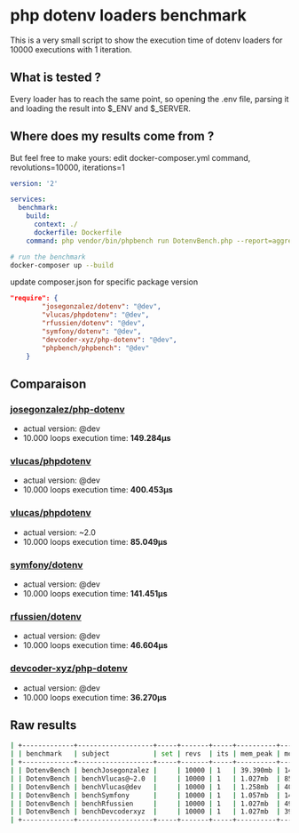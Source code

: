 # php dotenv loaders benchmark

This is a very small script to show the execution time of dotenv loaders for 10000 executions with 1 iteration.

## What is tested ?

Every loader has to reach the same point, so opening the .env file, parsing it and loading the result into $_ENV and $_SERVER.

## Where does my results come from ?

But feel free to make yours:
edit docker-composer.yml command, revolutions=10000, iterations=1
```yaml
version: '2'

services:
  benchmark:
    build:
      context: ./
      dockerfile: Dockerfile
    command: php vendor/bin/phpbench run DotenvBench.php --report=aggregate --revs=10000 --iterations=1
```
```bash
# run the benchmark
docker-composer up --build
```
update composer.json for specific package version
```json
"require": {
        "josegonzalez/dotenv": "@dev",
        "vlucas/phpdotenv": "@dev",
        "rfussien/dotenv": "@dev",
        "symfony/dotenv": "@dev",
        "devcoder-xyz/php-dotenv": "@dev",
        "phpbench/phpbench": "@dev"
    }
```

## Comparaison

### [josegonzalez/php-dotenv](https://github.com/josegonzalez/php-dotenv)
 - actual version: @dev
 - 10.000 loops execution time: **149.284μs**

### [vlucas/phpdotenv](https://github.com/vlucas/phpdotenv)
 - actual version: @dev
 - 10.000 loops execution time: **400.453μs**

### [vlucas/phpdotenv](https://github.com/vlucas/phpdotenv)
 - actual version: ~2.0
 - 10.000 loops execution time: **85.049μs**

### [symfony/dotenv](https://github.com/symfony/dotenv)
 - actual version: @dev
 - 10.000 loops execution time: **141.451μs**

### [rfussien/dotenv](https://github.com/rfussien/dotenv)
 - actual version: @dev
 - 10.000 loops execution time: **46.604μs**

### [devcoder-xyz/php-dotenv](https://github.com/devcoder-xyz/php-dotenv)
 - actual version: @dev
 - 10.000 loops execution time: **36.270μs**

## Raw results

```bash
| +-------------+-------------------+-----+-------+-----+----------+-----------+--------+
| | benchmark   | subject           | set | revs  | its | mem_peak | mode      | rstdev |
| +-------------+-------------------+-----+-------+-----+----------+-----------+--------+
| | DotenvBench | benchJosegonzalez |     | 10000 | 1   | 39.390mb | 149.284μs | ±0.00% |
| | DotenvBench | benchVlucas@~2.0  |     | 10000 | 1   | 1.027mb  | 85.049μs  | ±0.00% |
| | DotenvBench | benchVlucas@dev   |     | 10000 | 1   | 1.258mb  | 403.774μs | ±0.00% |
| | DotenvBench | benchSymfony      |     | 10000 | 1   | 1.057mb  | 144.216μs | ±0.00% |
| | DotenvBench | benchRfussien     |     | 10000 | 1   | 1.027mb  | 49.428μs  | ±0.00% |
| | DotenvBench | benchDevcoderxyz  |     | 10000 | 1   | 1.027mb  | 39.376μs  | ±0.00% |
| +-------------+-------------------+-----+-------+-----+----------+-----------+--------+
```
